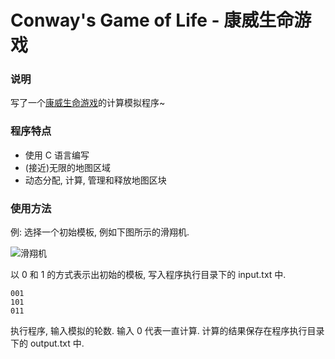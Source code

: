 # Conway's Game of Life - 康威生命游戏
### 说明
写了一个[康威生命游戏](https://zh.wikipedia.org/wiki/%E5%BA%B7%E5%A8%81%E7%94%9F%E5%91%BD%E6%B8%B8%E6%88%8F
)的计算模拟程序~
### 程序特点
- 使用 C 语言编写
- (接近)无限的地图区域
- 动态分配, 计算, 管理和释放地图区块
### 使用方法
例: 选择一个初始模板, 例如下图所示的滑翔机.

![滑翔机](https://upload.wikimedia.org/wikipedia/commons/f/f2/Game_of_life_animated_glider.gif)

以 0 和 1 的方式表示出初始的模板, 写入程序执行目录下的 input.txt 中.
```
001
101
011
```
执行程序, 输入模拟的轮数. 输入 0 代表一直计算. 计算的结果保存在程序执行目录下的 output.txt 中.

